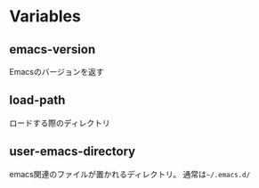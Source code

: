 

# Variables

## emacs-version

Emacsのバージョンを返す

## load-path

ロードする際のディレクトリ

## user-emacs-directory

emacs関連のファイルが置かれるディレクトリ。
通常は`~/.emacs.d/`

